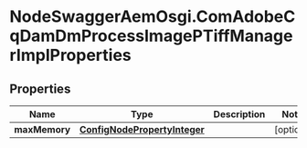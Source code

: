 # NodeSwaggerAemOsgi.ComAdobeCqDamDmProcessImagePTiffManagerImplProperties

## Properties
Name | Type | Description | Notes
------------ | ------------- | ------------- | -------------
**maxMemory** | [**ConfigNodePropertyInteger**](ConfigNodePropertyInteger.md) |  | [optional] 


